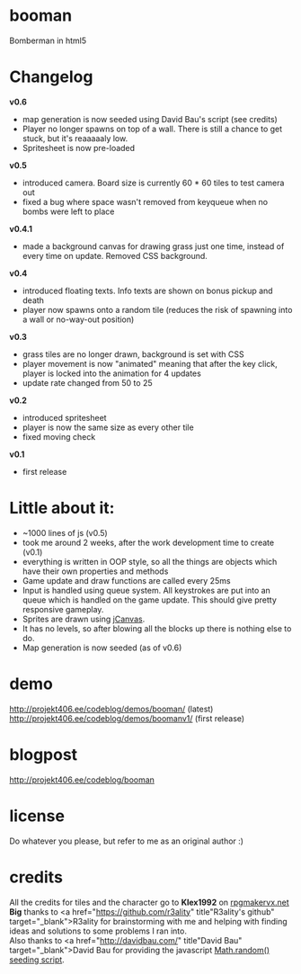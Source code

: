 booman
======

Bomberman in html5

Changelog
==
<strong>v0.6</strong>
- map generation is now seeded using David Bau's script (see credits)
- Player no longer spawns on top of a wall. There is still a chance to get stuck, but it's reaaaaaly low.
- Spritesheet is now pre-loaded

<strong>v0.5</strong>
- introduced camera. Board size is currently 60 * 60 tiles to test camera out
- fixed a bug where space wasn't removed from keyqueue when no bombs were left to place

<strong>v0.4.1</strong>
- made a background canvas for drawing grass just one time, instead of every time on update. Removed CSS background.

<strong>v0.4</strong>
- introduced floating texts. Info texts are shown on bonus pickup and death
- player now spawns onto a random tile (reduces the risk of spawning into a wall or no-way-out position)

<strong>v0.3</strong>
- grass tiles are no longer drawn, background is set with CSS
- player movement is now "animated" meaning that after the key click, player is locked into the animation for 4 updates
- update rate changed from 50 to 25

<strong>v0.2</strong>
- introduced spritesheet
- player is now the same size as every other tile
- fixed moving check

<strong>v0.1</strong>
- first release

Little about it:
==
- ~1000 lines of js (v0.5)
- took me around 2 weeks, after the work development time to create (v0.1)
- everything is written in OOP style, so all the things are objects which have their own properties and methods
- Game update and draw functions are called every 25ms
- Input is handled using queue system. All keystrokes are put into an queue which is handled on the game update. This should give pretty responsive gameplay.
- Sprites are drawn using <a href="http://calebevans.me/projects/jcanvas/index.php" title="jCanvas">jCanvas</a>.
- It has no levels, so after blowing all the blocks up there is nothing else to do.
- Map generation is now seeded (as of v0.6)

demo
==
http://projekt406.ee/codeblog/demos/booman/ (latest)<br />
http://projekt406.ee/codeblog/demos/boomanv1/ (first release)

blogpost
==
http://projekt406.ee/codeblog/booman

license
==
Do whatever you please, but refer to me as an original author :)

credits
==
All the credits for tiles and the character go to <strong>Klex1992</strong> on <a href="http://www.rpgmakervx.net/index.php?showtopic=31465" title="rpgmakervx.net" target="_blank">rpgmakervx.net</a><br />
<strong>Big</strong> thanks to <a href="https://github.com/r3ality" title"R3ality's github" target="_blank">R3ality</a> for brainstorming with me and helping with finding ideas and solutions to some problems I ran into.<br />
Also thanks to <a href="http://davidbau.com/" title"David Bau" target="_blank">David Bau</a> for providing the javascript <a href="http://davidbau.com/archives/2010/01/30/random_seeds_coded_hints_and_quintillions.html#more" target="_blank">Math.random() seeding script</a>.
